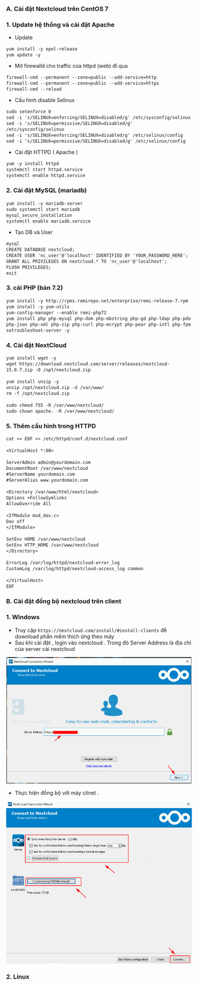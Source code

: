###  A. Cài đặt Nextcloud trên CentOS 7

### 1. Update hệ thống và cài đặt Apache

- Update 
```
yum install -y epel-release
yum update -y 
```

- Mở firewalld cho traffic của httpd (web) đi qua
```
firewall-cmd --permanent --zone=public --add-service=http 
firewall-cmd --permanent --zone=public --add-service=https
firewall-cmd --reload
```

- Cấu hình disable Selinux
```
sudo setenforce 0
sed -i 's/SELINUX=enforcing/SELINUX=disabled/g' /etc/sysconfig/selinux
sed -i 's/SELINUX=permissive/SELINUX=disabled/g' /etc/sysconfig/selinux
sed -i 's/SELINUX=enforcing/SELINUX=disabled/g' /etc/selinux/config
sed -i 's/SELINUX=permissive/SELINUX=disabled/g' /etc/selinux/config
```

- Cài đặt HTTPD ( Apache )
```
yum -y install httpd 
systemctl start httpd.service
systemctl enable httpd.service
```

### 2. Cài đặt MySQL (mariadb)
```
yum install -y mariadb-server
sudo systemctl start mariadb
mysql_secure_installation
systemctl enable mariadb.service
```

- Tạo DB và User
```
mysql
CREATE DATABASE nextcloud;
CREATE USER 'nc_user'@'localhost' IDENTIFIED BY 'YOUR_PASSWORD_HERE';
GRANT ALL PRIVILEGES ON nextcloud.* TO 'nc_user'@'localhost';
FLUSH PRIVILEGES;
exit
```
### 3. cài PHP (bản 7.2)
```
yum install -y http://rpms.remirepo.net/enterprise/remi-release-7.rpm
yum install -y yum-utils
yum-config-manager --enable remi-php72
yum install php php-mysql php-dom php-mbstring php-gd php-ldap php-pdo php-json php-xml php-zip php-curl php-mcrypt php-pear php-intl php-fpm setroubleshoot-server -y 

```
### 4. Cài đặt NextCloud

```
yum install wget -y 
wget https://download.nextcloud.com/server/releases/nextcloud-15.0.7.zip -O /opt/nextcloud.zip

yum install unzip -y 
unzip /opt/nextcloud.zip -d /var/www/
rm -f /opt/nextcloud.zip

sudo chmod 755 -R /var/www/nextcloud/
sudo chown apache. -R /var/www/nextcloud/

```

### 5. Thêm cấu hình trong HTTPD
```
cat << EOF >> /etc/httpd/conf.d/nextcloud.conf

<VirtualHost *:80>

ServerAdmin admin@yourdomain.com
DocumentRoot /var/www/nextcloud
#ServerName yourdomain.com 
#ServerAlias www.yourdomain.com

<Directory /var/www/html/nextcloud>
Options +FollowSymlinks
AllowOverride All

<IfModule mod_dav.c>
Dav off
</IfModule>

SetEnv HOME /var/www/nextcloud
SetEnv HTTP_HOME /var/www/nextcloud
</Directory>

ErrorLog /var/log/httpd/nextcloud-error_log
CustomLog /var/log/httpd/nextcloud-access_log common

</VirtualHost>
EOF

```

### B. Cài đặt đồng bộ nextcloud trên client
### 1. Windows

- Truy cập ` https://nextcloud.com/install/#install-clients ` để download phần mềm thích ứng theo máy
- Sau khi cài đặt , login vào nextcloud . Trong đó Server Address là địa chỉ của server cài nextcloud

![](../images/1.png)

- Thực hiện đồng bộ với máy clinet .

![](../images/2.png)

### 2. Linux














































